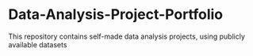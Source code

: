# Data-Analysis-Project-Portfolio
This repository contains self-made data analysis projects, using publicly available datasets
